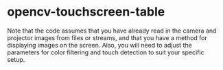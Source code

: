 # opencv-touchscreen-table
Note that the code assumes that you have already read in the camera and projector images from files or streams, and that you have a method for displaying images on the screen. Also, you will need to adjust the parameters for color filtering and touch detection to suit your specific setup.
